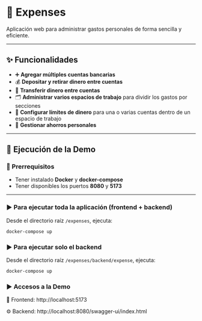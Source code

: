 # 💸 Expenses

Aplicación web para administrar gastos personales de forma sencilla y eficiente.

---

## ✨ Funcionalidades

- ➕ **Agregar múltiples cuentas bancarias**
- 💰 **Depositar y retirar dinero entre cuentas**
- 🔁 **Transferir dinero entre cuentas**
- 🗂️ **Administrar varios espacios de trabajo** para dividir los gastos por secciones
- 🚨 **Configurar límites de dinero** para una o varias cuentas dentro de un espacio de trabajo
- 🏦 **Gestionar ahorros personales**

---

## 🚀 Ejecución de la Demo

### 🔧 Prerrequisitos

- Tener instalado **Docker** y **docker-compose**
- Tener disponibles los puertos **8080** y **5173**

---

### ▶️ Para ejecutar toda la aplicación (frontend + backend)

Desde el directorio raíz `/expenses`, ejecuta:

```bash
docker-compose up
```

### ▶️ Para ejecutar solo el backend

Desde el directorio raíz `/expenses/backend/expense`, ejecuta:

```bash
docker-compose up
```

### ▶️ Accesos a la Demo
🧩 Frontend: http://localhost:5173

⚙️ Backend: http://localhost:8080/swagger-ui/index.html
